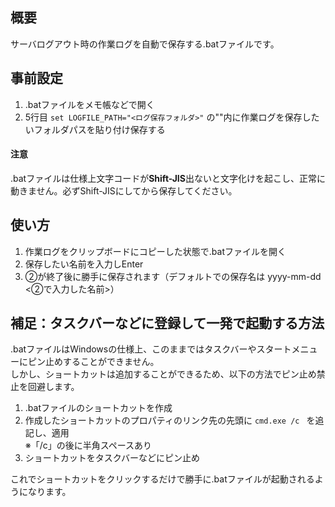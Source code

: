 ## 概要
サーバログアウト時の作業ログを自動で保存する.batファイルです。

## 事前設定
1. .batファイルをメモ帳などで開く  
2. 5行目 `set LOGFILE_PATH="<ログ保存フォルダ>"` の""内に作業ログを保存したいフォルダパスを貼り付け保存する
#### 注意
.batファイルは仕様上文字コードが**Shift-JIS**出ないと文字化けを起こし、正常に動きません。必ずShift-JISにしてから保存してください。

## 使い方
1. 作業ログをクリップボードにコピーした状態で.batファイルを開く  
2. 保存したい名前を入力しEnter  
3. ②が終了後に勝手に保存されます（デフォルトでの保存名は yyyy-mm-dd <②で入力した名前>）

## 補足：タスクバーなどに登録して一発で起動する方法
.batファイルはWindowsの仕様上、このままではタスクバーやスタートメニューにピン止めすることができません。  
しかし、ショートカットは追加することができるため、以下の方法でピン止め禁止を回避します。  

1. .batファイルのショートカットを作成  
2. 作成したショートカットのプロパティのリンク先の先頭に `cmd.exe /c ` を追記し、適用  
※「/c」の後に半角スペースあり
3. ショートカットをタスクバーなどにピン止め  

これでショートカットをクリックするだけで勝手に.batファイルが起動されるようになります。